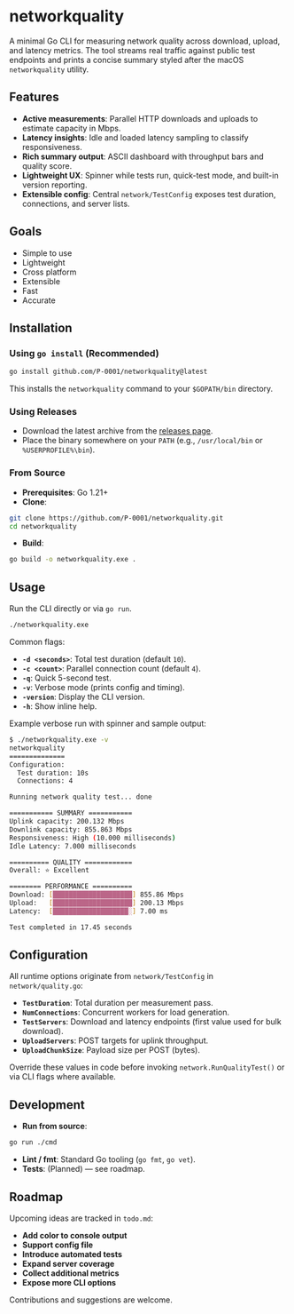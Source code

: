 # networkquality

A minimal Go CLI for measuring network quality across download, upload, and latency metrics. The tool streams real traffic against public test endpoints and prints a concise summary styled after the macOS `networkquality` utility.

## Features
- **Active measurements**: Parallel HTTP downloads and uploads to estimate capacity in Mbps.
- **Latency insights**: Idle and loaded latency sampling to classify responsiveness.
- **Rich summary output**: ASCII dashboard with throughput bars and quality score.
- **Lightweight UX**: Spinner while tests run, quick-test mode, and built-in version reporting.
- **Extensible config**: Central `network/TestConfig` exposes test duration, connections, and server lists.

## Goals
- Simple to use
- Lightweight
- Cross platform
- Extensible
- Fast
- Accurate

## Installation

### Using `go install` (Recommended)
```bash
go install github.com/P-0001/networkquality@latest
```

This installs the `networkquality` command to your `$GOPATH/bin` directory.

### Using Releases
- Download the latest archive from the [releases page](https://github.com/P-0001/networkquality/releases).
- Place the binary somewhere on your `PATH` (e.g., `/usr/local/bin` or `%USERPROFILE%\bin`).

### From Source
- **Prerequisites**: Go 1.21+
- **Clone**:
```bash
git clone https://github.com/P-0001/networkquality.git
cd networkquality
```
- **Build**:
```bash
go build -o networkquality.exe .
```

## Usage
Run the CLI directly or via `go run`.

```bash
./networkquality.exe
```

Common flags:
- **`-d <seconds>`**: Total test duration (default `10`).
- **`-c <count>`**: Parallel connection count (default `4`).
- **`-q`**: Quick 5-second test.
- **`-v`**: Verbose mode (prints config and timing).
- **`-version`**: Display the CLI version.
- **`-h`**: Show inline help.

Example verbose run with spinner and sample output:
```bash
$ ./networkquality.exe -v
networkquality
==============
Configuration:
  Test duration: 10s
  Connections: 4

Running network quality test... done

=========== SUMMARY ===========
Uplink capacity: 200.132 Mbps
Downlink capacity: 855.863 Mbps
Responsiveness: High (10.000 milliseconds)
Idle Latency: 7.000 milliseconds

========== QUALITY ============
Overall: ⭐ Excellent

======== PERFORMANCE ==========
Download: [████████████████████] 855.86 Mbps
Upload:   [████████████████████] 200.13 Mbps
Latency:  [███████████████████░] 7.00 ms

Test completed in 17.45 seconds
```

## Configuration
All runtime options originate from `network/TestConfig` in `network/quality.go`:
- **`TestDuration`**: Total duration per measurement pass.
- **`NumConnections`**: Concurrent workers for load generation.
- **`TestServers`**: Download and latency endpoints (first value used for bulk download).
- **`UploadServers`**: POST targets for uplink throughput.
- **`UploadChunkSize`**: Payload size per POST (bytes).

Override these values in code before invoking `network.RunQualityTest()` or via CLI flags where available.

## Development
- **Run from source**:
```bash
go run ./cmd
```
- **Lint / fmt**: Standard Go tooling (`go fmt`, `go vet`).
- **Tests**: (Planned) — see roadmap.

## Roadmap
Upcoming ideas are tracked in `todo.md`:
- **Add color to console output**
- **Support config file**
- **Introduce automated tests**
- **Expand server coverage**
- **Collect additional metrics**
- **Expose more CLI options**

Contributions and suggestions are welcome.
